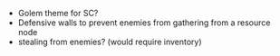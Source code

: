 - Golem theme for SC? 
- Defensive walls to prevent enemies from gathering from a resource node
- stealing from enemies? (would require inventory)